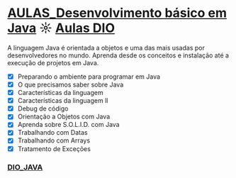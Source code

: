 # [AULAS_Desenvolvimento básico em Java](https://github.com/kakanew/DIO_JAVA/tree/master/AULAS_Desenvolvimento_Java_Basico) ☼ [Aulas DIO](https://web.digitalinnovation.one/course/desenvolvimento-basico-em-java/learning/38d441ef-3c29-4ca4-9047-178603a8f656/)

A linguagem Java é orientada a objetos e uma das mais usadas por desenvolvedores no mundo. Aprenda desde os conceitos e instalação até a execução de projetos em Java.

- [x] Preparando o ambiente para programar em Java
- [x] O que precisamos saber sobre Java
- [x] Características da linguagem
- [x] Características da linguagem ll
- [x] Debug de código
- [x] Orientação a Objetos com Java
- [x] Aprenda sobre S.O.L.I.D. com Java
- [x] Trabalhando com Datas
- [x] Trabalhando com Arrays
- [x] Tratamento de Exceções

### [DIO_JAVA](https://github.com/kakanew/DIO_JAVA)

